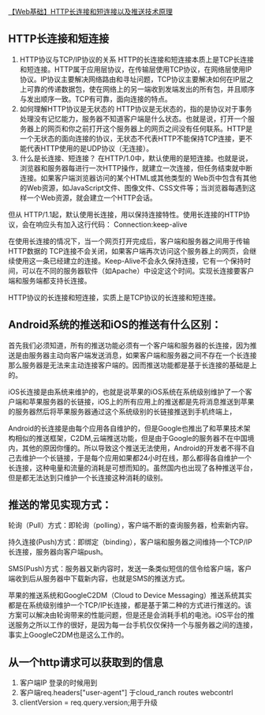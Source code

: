 [【Web基础】HTTP长连接和短连接以及推送技术原理](http://blog.csdn.net/freewaywalker/article/details/50067757)
## HTTP长连接和短连接
1. HTTP协议与TCP/IP协议的关系
HTTP的长连接和短连接本质上是TCP长连接和短连接。HTTP属于应用层协议，在传输层使用TCP协议，在网络层使用IP协议。IP协议主要解决网络路由和寻址问题，TCP协议主要解决如何在IP层之上可靠的传递数据包，使在网络上的另一端收到发端发出的所有包，并且顺序与发出顺序一致。TCP有可靠，面向连接的特点。
2. 如何理解HTTP协议是无状态的
HTTP协议是无状态的，指的是协议对于事务处理没有记忆能力，服务器不知道客户端是什么状态。也就是说，打开一个服务器上的网页和你之前打开这个服务器上的网页之间没有任何联系。HTTP是一个无状态的面向连接的协议，无状态不代表HTTP不能保持TCP连接，更不能代表HTTP使用的是UDP协议（无连接）。
3. 什么是长连接、短连接？
在HTTP/1.0中，默认使用的是短连接。也就是说，浏览器和服务器每进行一次HTTP操作，就建立一次连接，但任务结束就中断连接。如果客户端浏览器访问的某个HTML或其他类型的 Web页中包含有其他的Web资源，如JavaScript文件、图像文件、CSS文件等；当浏览器每遇到这样一个Web资源，就会建立一个HTTP会话。

但从 HTTP/1.1起，默认使用长连接，用以保持连接特性。使用长连接的HTTP协议，会在响应头有加入这行代码： 
Connection:keep-alive

在使用长连接的情况下，当一个网页打开完成后，客户端和服务器之间用于传输HTTP数据的 TCP连接不会关闭，如果客户端再次访问这个服务器上的网页，会继续使用这一条已经建立的连接。Keep-Alive不会永久保持连接，它有一个保持时间，可以在不同的服务器软件（如Apache）中设定这个时间。实现长连接要客户端和服务端都支持长连接。

HTTP协议的长连接和短连接，实质上是TCP协议的长连接和短连接。

## Android系统的推送和iOS的推送有什么区别：
首先我们必须知道，所有的推送功能必须有一个客户端和服务器的长连接，因为推送是由服务器主动向客户端发送消息，如果客户端和服务器之间不存在一个长连接那么服务器是无法来主动连接客户端的。因而推送功能都是基于长连接的基础是上的。

iOS长连接是由系统来维护的，也就是说苹果的iOS系统在系统级别维护了一个客户端和苹果服务器的长链接，iOS上的所有应用上的推送都是先将消息推送到苹果的服务器然后将苹果服务器通过这个系统级别的长链接推送到手机终端上，

Android的长连接是由每个应用各自维护的，但是Google也推出了和苹果技术架构相似的推送框架，C2DM,云端推送功能，但是由于Google的服务器不在中国境内，其他的原因你懂的。所以导致这个推送无法使用，Android的开发者不得不自己去维护一个长链接，于是每个应用如果都24小时在线，那么都得各自维护一个长连接，这种电量和流量的消耗是可想而知的。虽然国内也出现了各种推送平台，但是都无法达到只维护一个长连接这种消耗的级别。

## 推送的常见实现方式：
轮询（Pull）方式：即轮询（polling），客户端不断的查询服务器，检索新内容。

持久连接(Push)方式：即绑定（binding），客户端和服务器之间维持一个TCP/IP长连接，服务器向客户端push。

SMS(Push)方式：服务器又新内容时，发送一条类似短信的信令给客户端，客户端收到后从服务器中下载新内容，也就是SMS的推送方式。

苹果的推送系统和GoogleC2DM（Cloud to Device Messaging）推送系统其实都是在系统级别维护一个TCP/IP长连接，都是基于第二种的方式进行推送的。该方案可以解决由轮询带来的性能问题，但是还是会消耗手机的电池。iOS平台的推送服务之所以工作的很好，是因为每一台手机仅仅保持一个与服务器之间的连接，事实上GoogleC2DM也是这么工作的。

## 从一个http请求可以获取到的信息
1. 客户端IP 登录的时候用到
2. 客户端req.headers["user-agent"] 于cloud_ranch routes webcontrl
3. clientVersion = req.query.version;用于升级

